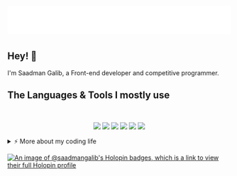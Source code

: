 <h1 align="center">
  <img src="./name.svg" alt="Saadman Galib" />
</h1>

## Hey! 👋

I'm Saadman Galib,  a Front-end developer and competitive programmer.
<br>

## The Languages & Tools I mostly use

<br>
<p align="center">
  <img src="https://media3.giphy.com/media/ln7z2eWriiQAllfVcn/200w.webp" width="100">
  <img src="https://i.giphy.com/media/LMt9638dO8dftAjtco/200.webp" width="100">
  <img src="https://i.giphy.com/media/eNAsjO55tPbgaor7ma/200w.webp" width="100">
  <img src="https://i.giphy.com/media/VgGthkhUvGgOit7Y9i/200.webp" width="100">
  <img src="https://i.giphy.com/media/KzJkzjggfGN5Py6nkT/200.webp" width="100">
  <img src="https://i.giphy.com/media/IdyAQJVN2kVPNUrojM/200.webp" width="100">
<!--   <br> -->
<!--   <img src="https://little.kylerconway.com/images/golang-what.gif" width="300"> -->
 
</p>


<details>

<summary>⚡️ More about my coding life</summary>
<br><br>
<div width="100%" align="center">
<img align="center" src="https://github-profile-trophy.vercel.app/?username=saadman-galib&theme=nord&column=7)](https://github.com/ryo-ma/github-profile-trophy" alt="trophy">
<br><br>
  <img align="center" src="https://github-readme-stats.vercel.app/api/top-langs/?username=saadman-galib&layout=compact&theme=nord" alt="Top Langs">
  <br><br>
  <img align="center" src="https://github-readme-stats.vercel.app/api?username=saadman-galib&theme=nord&show_icons=true" alt="Saadman Galib's github stats">
    <br><br>
  <img align="center" src="https://activity-graph.herokuapp.com/graph?username=saadman-galib&bg_color=2d3440&color=ffffff&line=7390ac&point=87bfcf&area=true&hide_border=true" alt="Ashutosh's github activity graph">
</div>
</details>

[![An image of @saadmangalib's Holopin badges, which is a link to view their full Holopin profile](https://holopin.me/saadmangalib)](https://holopin.io/@saadmangalib)
